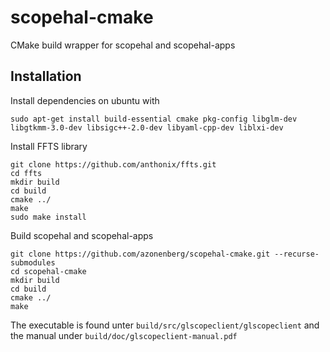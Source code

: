 # scopehal-cmake
CMake build wrapper for scopehal and scopehal-apps

## Installation
Install dependencies on ubuntu with
```
sudo apt-get install build-essential cmake pkg-config libglm-dev libgtkmm-3.0-dev libsigc++-2.0-dev libyaml-cpp-dev liblxi-dev
```

Install FFTS library
```
git clone https://github.com/anthonix/ffts.git
cd ffts
mkdir build
cd build
cmake ../
make
sudo make install
```

Build scopehal and scopehal-apps
```
git clone https://github.com/azonenberg/scopehal-cmake.git --recurse-submodules
cd scopehal-cmake
mkdir build
cd build
cmake ../
make
```

The executable is found unter `build/src/glscopeclient/glscopeclient` and the manual under `build/doc/glscopeclient-manual.pdf`
